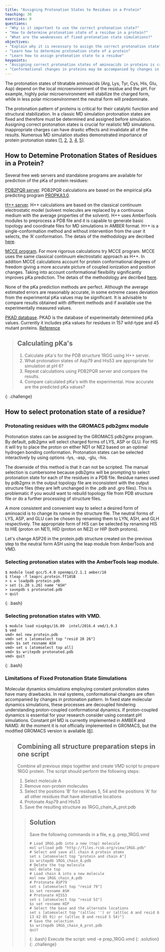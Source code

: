 ```yaml
---
title: "Assigning Protonation States to Residues in a Protein"
teaching: 30
exercises: 0
questions:
- "Why is it important to use the correct protonation state?"
- "How to determine protonation state of a residue in a protein?"
- "What are the weaknesses of fixed protonation state simulations?"
objectives:
- "Explain why it is necessary to assign the correct protonation state"
- "Learn how to determine protonation state of a protein"
- "Learn how to assign protonation state to a residue"
keypoints:
- "Assigning correct protonation states of aminoacids in proteins is crucial for realistic MD simulations"
- "Conformational changes in proteins may be accompanied by changes in protonation pattern"
---
```


The protonation states of titratable aminoacids (Arg, Lys, Tyr, Cys, His, Glu, Asp) depend on the local microenvironment of the residue and the pH. For example, highly polar microenvironment will stabilize the charged form, while in less polar microenvironment the neutral form will predominate.

The protonation pattern of proteins is critical for their catalytic function and structural stabilization. In a classic MD simulation protonation states are fixed and therefore must be determined and assigned before simulation. Assigning correct protonation states is crucial for realistic MD simulations. Inappropriate charges can have drastic effects and invalidate all of the results. Numerous MD simulation studies demonstrated importance of protein protonation states [[1](http://doi.org/10.1529/biophysj.105.059329), [2](http://doi.org/10.7554/eLife.16616), [3](https://doi.org/10.1016/j.cplett.2018.12.039), [4](https://doi.org/10.1021/jacs.9b06064), [5](https://doi.org/10.1016/j.dib.2016.07.040)].



## How to Detemine Protonation States of Residues in a Protein?

Several free web servers and standalone programs are available for prediction of the pKa of protein residues:

[PDB2PQR server](http://nbcr-222.ucsd.edu/pdb2pqr_2.1.1/). PDB2PQR calculations are based on the empirical pKa predicting program [PROPKA3.0](https://doi.org/10.1021/ct100578z).

[H++ server](http://biophysics.cs.vt.edu/index.php). H++ calculations are based on the classical continuum electrostatic model (solvent molecules are replaced by a continuous medium with the average properties of the solvent). H++ uses AmberTools modules to preprocess a PDB file and it is capable to generate basic topology and coordinate files for MD simulations in AMBER format. H++ is a single-conformation method and without intervention from the user it selects, the ‘A’ conformation. The detais of the methodology are decribed [here](https://doi.org/10.1093/nar/gks375).

[MCCE program](https://sites.google.com/site/mccewiki/). For more rigorous calculations try MCCE program. MCCE uses the same classical continuum electrostatic approach as H++. In addition MCCE calculations account for protein conformational degrees of freedom giving a more accurate picture of coupled ionization and position changes. Taking into account conformational flexibility significantly improves pKa prediction. The detais of the methodology are decribed [here](https://doi.org/10.1002/jcc.21222).

None of the pKa prediction methods are perfect. Although the average estimated errors are reasonably accurate, in some extreme cases deviation from the experimental pKa values may be significant. It is advisable to compare results obtained with different methods and if available use the experimentally measured values.

[PKAD database](http://compbio.clemson.edu/pkad). PKAD is the database of experimentally determined pKa values. Currently it includes pKa values for residues in 157 wild-type and 45 mutant proteins. [Reference](https://doi.org/10.1093/database/baz024)

> ## Calculating pKa's
>1. Calculate pKa's for the PDB structure 1RGG using H++ server.
>2. What protonation states of Asp79 and His53 are appropriate for simulation at pH 6?
>3. Repeat calculations using PDB2PQR server and compare the results.
>4. Compare calculated pKa's with the experimental. How accurate are the predicted pKa values?
>
{: .challenge}

## How to select protonation state of a residue?

### Protonating residues with the GROMACS pdb2gmx module
Protonation states can be assigned by the GROMACS pdb2gmx program. By default, pdb2gmx will select charged forms of LYS, ASP or GLU. For HIS it will try to place the proton on either ND1 or NE2 based on an optimal hydrogen bonding conformation. Protonation states can be selected interactively by using options  -lys, -asp, -glu, -his.

The downside of this method is that it can not be scripted. The manual selection is cumbersome because pdb2gmx will be prompting to select protonation state for each of the residues in a PDB file. Residue names used by pdb2gmx in the output topology file are inconsistent with the output structure files (they are left unchanged in the .pdb and .gro files). This is problematic if you would want to rebuild topology file from PDB structure file or do a further processing of structure files.

A more consistent and convenient way to select a desired form of aminoacid is to change its name in the structure file. The neutral forms of LYS, ASP, and GLU can be chosen by renaming them to LYN, ASH, and GLH respectively.  The appropriate form of HIS can be selected by renaming HIS to HIE (proton on NE1), HID (proton on NE2) or HIP (both protons).

Let's change ASP26 in the protein.pdb structure created on the previous step to the neutral form ASH using the leap module from AmberTools and VMD.

### Selecting protonation states with the AmberTools leap module.
~~~
$ module load gcc/5.4.0 openmpi/2.1.1 amber/18
$ tleap -f leaprc.protein.ff14SB
> s = loadpdb protein.pdb
> set {s.20 s.26} name "ASH"
> savepdb s protonated.pdb
> quit
~~~
{: .bash}

### Selecting protonation states with VMD.
~~~
$ module load nixpkgs/16.09  intel/2016.4 vmd/1.9.3
$ vmd
vmd> mol new protein.pdb
vmd> set s [atomselect top "resid 20 26"]
vmd> $s set resname ASH
vmd> set s [atomselect top all]
vmd> $s writepdb protonated.pdb
vmd> quit
~~~
{: .bash}


### Limitations of Fixed Protonation State Simulations
Molecular dynamics simulations employing constant protonation states have many drawbacks. In real systems, conformational changes are often accompanied by changes in protonation pattern. In fixed state molecular dynamics simulations, these processes are decoupled hindering understanding proton-coupled conformational dynamics. If proton-coupled dynamics is essential for your research consider using constant pH simulations. Constant pH MD is currently implemented in AMBER and NAMD. At the moment it is not officially implemented in GROMACS, but the modified GROMACS version is available [[6](https://pubs.acs.org/doi/10.1021/ct200061r)].


> ## Combining all structure preparation steps in one script
> Combine all previous steps together and create VMD script to prepare 1RGG protein. The script should perform the following steps:
>
> 1. Select molecule A
> 2. Remove non-protein molecules
> 3. Select the positions 'B' for residues 5, 54 and the positions 'A' for all other residues that have alternative locations
> 4. Protonate Asp79 and His53
> 5. Save the resulting structure as 1RGG_chain_A_prot.pdb
>
>>## Solution
>> Save the following commands in a file,  e.g. prep_1RGG.vmd
>> ~~~
>># Load 1RGG.pdb into a new (top) molecule
>>mol urlload pdb "http://files.rcsb.org/view/1RGG.pdb"
>># Select and save all chain A protein atoms
>>set s [atomselect top "protein and chain A"]
>>$s writepdb 1RGG_chain_A.pdb
>># Delete the top molecule
>>mol delete top
>># Load chain A into a new molecule
>>mol new 1RGG_chain_A.pdb
>># Protonate ASP79
>>set s [atomselect top "resid 79"]
>>$s set resname ASH
>># Protonate HIS53
>>set s [atomselect top "resid 53"]
>>$s set resname HIP
>># Select the base and the alternate locations
>>set s [atomselect top "(altloc '') or (altloc A and resid 6 13 42 85 91) or (altloc B and resid 5 54)"]
>># Save the selection
>>$s writepdb 1RGG_chain_A_prot.pdb
>>quit
>>~~~
>>{: .bash}
> Execute the script: vmd -e prep_1RGG.vmd
> {: .solution}
{: .challenge}
